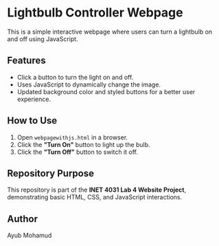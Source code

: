 # Lightbulb Controller Webpage  

This is a simple interactive webpage where users can turn a lightbulb on and off using JavaScript.  

## Features  
- Click a button to turn the light on and off.  
- Uses JavaScript to dynamically change the image.  
- Updated background color and styled buttons for a better user experience.  

## How to Use  
1. Open `webpagewithjs.html` in a browser.  
2. Click the **"Turn On"** button to light up the bulb.  
3. Click the **"Turn Off"** button to switch it off.  

## Repository Purpose  
This repository is part of the **INET 4031 Lab 4 Website Project**, demonstrating basic HTML, CSS, and JavaScript interactions.  

## Author  
Ayub Mohamud



